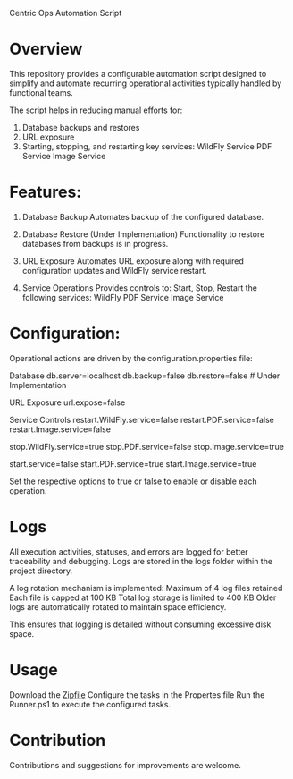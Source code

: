 Centric Ops Automation Script

# Overview
This repository provides a configurable automation script designed to simplify and automate recurring operational activities typically handled by functional teams.

The script helps in reducing manual efforts for:
1. Database backups and restores
2. URL exposure
3. Starting, stopping, and restarting key services:
    WildFly Service
    PDF Service
    Image Service

# Features: 

1. Database Backup
   Automates backup of the configured database.

2. Database Restore (Under Implementation)
   Functionality to restore databases from backups is in progress.

3. URL Exposure
   Automates URL exposure along with required configuration updates and WildFly service restart.

4. Service Operations
   Provides controls to:
   Start, Stop, Restart the following services:
   WildFly
   PDF Service
   Image Service


# Configuration: 
Operational actions are driven by the configuration.properties file:

Database
db.server=localhost
db.backup=false
db.restore=false  # Under Implementation

URL Exposure
url.expose=false

Service Controls
restart.WildFly.service=false
restart.PDF.service=false      
restart.Image.service=false

stop.WildFly.service=true
stop.PDF.service=false
stop.Image.service=true

start.service=false
start.PDF.service=true
start.Image.service=true

Set the respective options to true or false to enable or disable each operation.


# Logs
All execution activities, statuses, and errors are logged for better traceability and debugging.
Logs are stored in the logs folder within the project directory.

A log rotation mechanism is implemented:
Maximum of 4 log files retained
Each file is capped at 100 KB
Total log storage is limited to 400 KB
Older logs are automatically rotated to maintain space efficiency.

This ensures that logging is detailed without consuming excessive disk space.

# Usage
Download the [Zipfile](https://github.com/Jcpandey58/centric-ops/archive/refs/heads/main.zip)
Configure the tasks in the Propertes file
Run the Runner.ps1 to execute the configured tasks.


# Contribution
Contributions and suggestions for improvements are welcome.